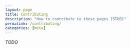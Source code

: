 ```yaml
---
layout: page
title: Contributing
description: "How to contribute to these pages [STUB]"
permalink: /contributing/
categories: [meta]
---
```


_TODO_

